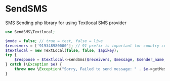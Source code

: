 # SendSMS
SMS Sending php library for using Textlocal SMS provider

```php
use SendSMS\Textlocal;

$mode = false; // true = test, false = live
$receivers = ['919348980000']; // 91 prefix is important for country code
$textlocal = new TextLocal(false, false, $apikey);
try {
	$response = $textlocal->sendSms($receivers, $message, $sender_name, null, $mode);
} catch (\Exception $e) {
	throw new \Exception("Sorry, Failed to send message: " . $e->getMessage());
}
```
